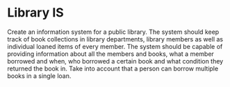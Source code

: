 Library IS
==============
Create an information system for a public library. The system should keep track of book collections in library departments, library members as well as individual loaned items of every member. The system should be capable of providing information about all the members and books, what a member borrowed and when, who borrowed a certain book and what condition they returned the book in. Take into account that a person can borrow multiple books in a single loan.
